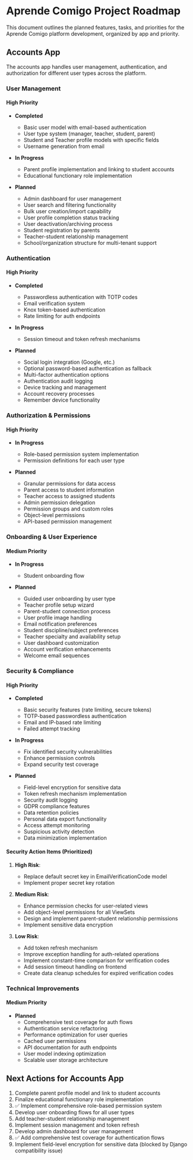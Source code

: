# Aprende Comigo Project Roadmap

This document outlines the planned features, tasks, and priorities for the Aprende Comigo platform development, organized by app and priority.

## Accounts App

The accounts app handles user management, authentication, and authorization for different user types across the platform.

### User Management

#### High Priority
- **Completed**
  - Basic user model with email-based authentication
  - User type system (manager, teacher, student, parent)
  - Student and Teacher profile models with specific fields
  - Username generation from email

- **In Progress**
  - Parent profile implementation and linking to student accounts
  - Educational functionary role implementation

- **Planned**
  - Admin dashboard for user management
  - User search and filtering functionality
  - Bulk user creation/import capability
  - User profile completion status tracking
  - User deactivation/archiving process
  - Student registration by parents
  - Teacher-student relationship management
  - School/organization structure for multi-tenant support

### Authentication

#### High Priority
- **Completed**
  - Passwordless authentication with TOTP codes
  - Email verification system
  - Knox token-based authentication
  - Rate limiting for auth endpoints

- **In Progress**
  - Session timeout and token refresh mechanisms

- **Planned**
  - Social login integration (Google, etc.)
  - Optional password-based authentication as fallback
  - Multi-factor authentication options
  - Authentication audit logging
  - Device tracking and management
  - Account recovery processes
  - Remember device functionality

### Authorization & Permissions

#### High Priority
- **In Progress**
  - Role-based permission system implementation
  - Permission definitions for each user type

- **Planned**
  - Granular permissions for data access
  - Parent access to student information
  - Teacher access to assigned students
  - Admin permission delegation
  - Permission groups and custom roles
  - Object-level permissions
  - API-based permission management

### Onboarding & User Experience

#### Medium Priority
- **In Progress**
  - Student onboarding flow

- **Planned**
  - Guided user onboarding by user type
  - Teacher profile setup wizard
  - Parent-student connection process
  - User profile image handling
  - Email notification preferences
  - Student discipline/subject preferences
  - Teacher specialty and availability setup
  - User dashboard customization
  - Account verification enhancements
  - Welcome email sequences

### Security & Compliance

#### High Priority
- **Completed**
  - Basic security features (rate limiting, secure tokens)
  - TOTP-based passwordless authentication
  - Email and IP-based rate limiting
  - Failed attempt tracking

- **In Progress**
  - Fix identified security vulnerabilities
  - Enhance permission controls
  - Expand security test coverage

- **Planned**
  - Field-level encryption for sensitive data
  - Token refresh mechanism implementation
  - Security audit logging
  - GDPR compliance features
  - Data retention policies
  - Personal data export functionality
  - Access attempt monitoring
  - Suspicious activity detection
  - Data minimization implementation

#### Security Action Items (Prioritized)
1. **High Risk**:
   - Replace default secret key in EmailVerificationCode model
   - Implement proper secret key rotation

2. **Medium Risk**:
   - Enhance permission checks for user-related views
   - Add object-level permissions for all ViewSets
   - Design and implement parent-student relationship permissions
   - Implement sensitive data encryption

3. **Low Risk**:
   - Add token refresh mechanism
   - Improve exception handling for auth-related operations
   - Implement constant-time comparison for verification codes
   - Add session timeout handling on frontend
   - Create data cleanup schedules for expired verification codes

### Technical Improvements

#### Medium Priority
- **Planned**
  - Comprehensive test coverage for auth flows
  - Authentication service refactoring
  - Performance optimization for user queries
  - Cached user permissions
  - API documentation for auth endpoints
  - User model indexing optimization
  - Scalable user storage architecture

## Next Actions for Accounts App

1. Complete parent profile model and link to student accounts
2. Finalize educational functionary role implementation
3. ✅ Implement comprehensive role-based permission system
4. Develop user onboarding flows for all user types
5. Add teacher-student relationship management
6. Implement session management and token refresh
7. Develop admin dashboard for user management
8. ✅ Add comprehensive test coverage for authentication flows
9. Implement field-level encryption for sensitive data (blocked by Django compatibility issue)
